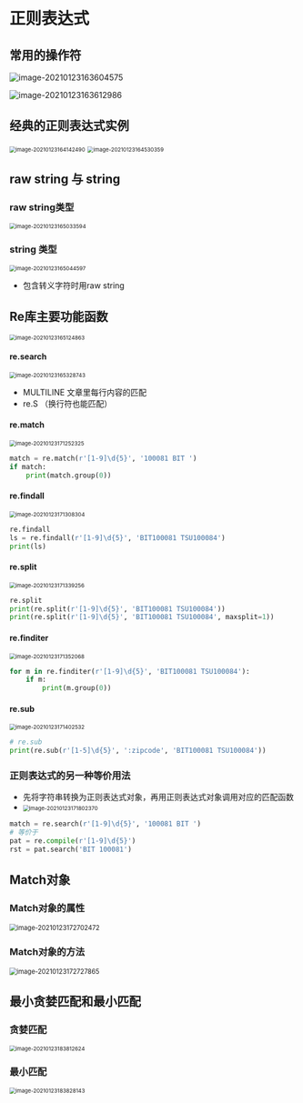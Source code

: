# 正则表达式

## 常用的操作符

![image-20210123163604575](https://gitee.com/Pikapika-sk/study-note/raw/master/img/image-20210123163604575.png)

![image-20210123163612986](https://gitee.com/Pikapika-sk/study-note/raw/master/img/image-20210123163612986.png)

## 经典的正则表达式实例

<img src="https://gitee.com/Pikapika-sk/study-note/raw/master/img/image-20210123164142490.png" alt="image-20210123164142490" style="zoom: 67%;" />

<img src="https://gitee.com/Pikapika-sk/study-note/raw/master/img/image-20210123164530359.png" alt="image-20210123164530359" style="zoom:67%;" />

## raw string 与 string

### raw string类型

<img src="https://gitee.com/Pikapika-sk/study-note/raw/master/img/image-20210123165033594.png" alt="image-20210123165033594" style="zoom:67%;" />

### string 类型

<img src="https://gitee.com/Pikapika-sk/study-note/raw/master/img/image-20210123165044597.png" alt="image-20210123165044597" style="zoom:67%;" />

- 包含转义字符时用raw string

## Re库主要功能函数

<img src="https://gitee.com/Pikapika-sk/study-note/raw/master/img/image-20210123165124863.png" alt="image-20210123165124863" style="zoom:67%;" />

#### re.search

<img src="https://gitee.com/Pikapika-sk/study-note/raw/master/img/image-20210123165328743.png" alt="image-20210123165328743" style="zoom:67%;" />

- MULTILINE  文章里每行内容的匹配
- re.S （换行符也能匹配）

#### re.match

<img src="https://gitee.com/Pikapika-sk/study-note/raw/master/img/image-20210123171252325.png" alt="image-20210123171252325" style="zoom:67%;" />

~~~ python
match = re.match(r'[1-9]\d{5}', '100081 BIT ')
if match:
    print(match.group(0))
~~~

#### re.findall

<img src="https://gitee.com/Pikapika-sk/study-note/raw/master/img/image-20210123171308304.png" alt="image-20210123171308304" style="zoom:67%;" />

~~~ python
re.findall
ls = re.findall(r'[1-9]\d{5}', 'BIT100081 TSU100084')
print(ls)
~~~



#### re.split

<img src="https://gitee.com/Pikapika-sk/study-note/raw/master/img/image-20210123171339256.png" alt="image-20210123171339256" style="zoom:67%;" />

~~~ python
re.split
print(re.split(r'[1-9]\d{5}', 'BIT100081 TSU100084'))
print(re.split(r'[1-9]\d{5}', 'BIT100081 TSU100084', maxsplit=1))
~~~



#### re.finditer

<img src="https://gitee.com/Pikapika-sk/study-note/raw/master/img/image-20210123171352068.png" alt="image-20210123171352068" style="zoom:67%;" />

~~~ python
for m in re.finditer(r'[1-9]\d{5}', 'BIT100081 TSU100084'):
    if m:
        print(m.group(0))
~~~



#### re.sub

<img src="https://gitee.com/Pikapika-sk/study-note/raw/master/img/image-20210123171402532.png" alt="image-20210123171402532" style="zoom:67%;" />

~~~ python
# re.sub
print(re.sub(r'[1-5]\d{5}', ':zipcode', 'BIT100081 TSU100084'))
~~~

### 正则表达式的另一种等价用法

- 先将字符串转换为正则表达式对象，再用正则表达式对象调用对应的匹配函数
- <img src="https://gitee.com/Pikapika-sk/study-note/raw/master/img/image-20210123171802370.png" alt="image-20210123171802370" style="zoom:67%;" />

~~~ python
match = re.search(r'[1-9]\d{5}', '100081 BIT ')
# 等价于
pat = re.compile(r'[1-9]\d{5}')
rst = pat.search('BIT 100081')
~~~

## Match对象

###  Match对象的属性

<img src="https://gitee.com/Pikapika-sk/study-note/raw/master/img/image-20210123172702472.png" alt="image-20210123172702472" style="zoom: 80%;" />

### Match对象的方法

<img src="https://gitee.com/Pikapika-sk/study-note/raw/master/img/image-20210123172727865.png" alt="image-20210123172727865" style="zoom: 80%;" />

## 最小贪婪匹配和最小匹配

### 贪婪匹配

<img src="https://gitee.com/Pikapika-sk/study-note/raw/master/img/image-20210123183812624.png" alt="image-20210123183812624" style="zoom:67%;" />

### 最小匹配

<img src="https://gitee.com/Pikapika-sk/study-note/raw/master/img/image-20210123183828143.png" alt="image-20210123183828143" style="zoom:67%;" />